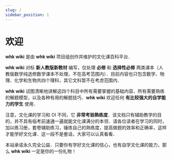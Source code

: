 ```yaml
---
slug: /
sidebar_position: 1
---
```


# 欢迎

**whk wiki** 是由 **whk wiki** 项目组创作并维护的文化课百科平台．

**whk wiki** 对标 **新人教版新教材** 编写，仅处理 **必修** 和 **选择性必修** 两类课本（人教版数学纯选修数学课本不处理，不在高考范围内）．目前内容也只包含数学、物理、化学和生物共四个理科，其它文科暂不在考虑范围内．

**whk wiki** 试图清晰地讲解这四个科目中所有需要掌握的基础内容，所有需要熟练的解题模型，以及各种有用的解题技巧．**whk wiki** 欢迎任何 **有比较强大的自学能力的学生** 使用．

注意，文化课的学习和 OI 不同，它 **非常考验熟练度**．该文档只有辅助教学的目的，并不具有临考前速通一遍就能文化课满分的本领．请各位读者在学习的同时，加以练习册，套卷辅助练习，锤炼自己的熟练度，提高做题的效率和正确率，这样才能学好文化课．这一段不是套话，大家可以认真看看．

本站承诺永久完全公益．只要你有学好文化课的信心，也有自学文化课的能力，那么 **whk wiki** 一定是你的一份礼物！
